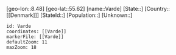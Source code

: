 ﻿---
location: [55.62,8.48]
mapzoom: [7,12] 
mapmarker: city 
type: City
tags:
- geo/City


SpocWebEntityId: 35207
isDeleted: false
confidential: public

---
[geo-lon::8.48]
[geo-lat::55.62]
[name::Varde]
[State::]
[Country::[[Denmark]]]
[StateId::]
[Population::]
[Unknown::]


```leaflet
id: Varde
coordinates: [[Varde]]
markerFile: [[Varde]]
defaultZoom: 11 
maxZoom: 18
```
